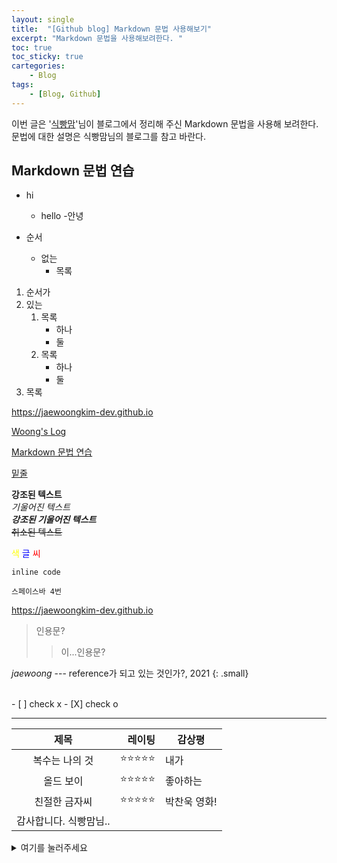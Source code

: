 ```yaml
---
layout: single
title:  "[Github blog] Markdown 문법 사용해보기"
excerpt: "Markdown 문법을 사용해보려한다. "
toc: true
toc_sticky: true
cartegories:
    - Blog
tags:
    - [Blog, Github]
---
```


이번 글은 '[식빵맘](https://ansohxxn.github.io/blog/markdown/)'님이 블로그에서 정리해 주신 Markdown 문법을 사용해 보려한다. 문법에 대한 설명은 식빵맘님의 블로그를 참고 바란다.  

## Markdown 문법 연습
- hi
  - hello
    -안녕

- 순서
  * 없는
    + 목록  


1. 순서가
2. 있는  
   1. 목록
      - 하나
      - 둘
   2. 목록
       - 하나
       - 둘
3. 목록 
  
<https://jaewoongkim-dev.github.io>  

[Woong's Log](https://jaewoongkim-dev.github.io)  

[Markdown 문법 연습](#markdown-문법-연습)  

<u>밑줄</u>

**강조된 텍스트**<br>
*기울어진 텍스트*<br>
***강조된 기울어진 텍스트***<br>
~~취소된 텍스트~~

<span style="color:yellow">색</span>
<span style="color:blue">글</span>
<span style="color:red">씨</span>

`inline code`

    스페이스바 4번

<https://jaewoongkim-dev.github.io><br>

 

>인용문?
  >>이...인용문?  

<cite>jaewoong</cite> --- reference가 되고 있는 것인가?, 2021
{: .small}  


<br>
- [ ] check x
- [X] check o  
<br>

--- 
 
|**제목**|레이팅|감상평|
|:---:|---:|---|
|복수는 나의 것|⭐⭐⭐⭐⭐|내가|
|올드 보이|⭐⭐⭐⭐⭐|좋아하는|
|친절한 금자씨|⭐⭐⭐⭐⭐|박찬욱 영화!|
|감사합니다. 식빵맘님..|  


<details>
<summary>여기를 눌러주세요</summary>
<div markdown="1">       

메롱~

</div>
</details>